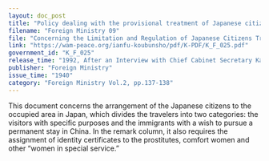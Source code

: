 ```yaml
---
layout: doc_post
title: "Policy dealing with the provisional treatment of Japanese citizens traveling to China; Concerning the scope of certificate issuance to be provided by the consular police"
filename: "Foreign Ministry 09"
file: "Concerning the Limitation and Regulation of Japanese Citizens Travelling to China at the Time of the Sino-Japanese IncidentSummary of Provisional Measures (Vol. 1)"
link: "https://wam-peace.org/ianfu-koubunsho/pdf/K-PDF/K_F_025.pdf"
government_id: "K_F_025"
release_time: "1992, After an Interview with Chief Cabinet Secretary Katō Kōichi"
publisher: "Foreign Ministry"
issue_time: "1940"
category: "Foreign Ministry Vol.2, pp.137-138"
---
```

This document concerns the arrangement of the Japanese citizens to the occupied area in Japan, which divides the travelers into two categories: the visitors with specific purposes and the immigrants with a wish to pursue a permanent stay in China. In the remark column, it also requires the assignment of identity certificates to the prostitutes, comfort women and other “women in special service.”
